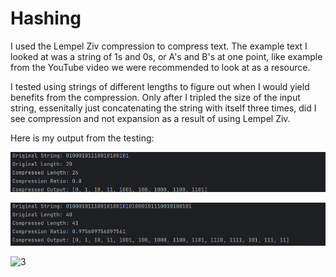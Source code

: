 # Hashing

I used the Lempel Ziv compression to compress text. The example text I looked at was a string of 1s and 0s, or A's and B's at one point, like example from the YouTube video we were recommended to look at as a resource.

I tested using strings of different lengths to figure out when I would yield benefits from the compression. Only after I tripled the size of the input string, essenitally just concatenating the string with itself three times, did I see compression and not expansion as a result of using Lempel Ziv.

Here is my output from the testing:

![1](https://github.com/jes-bro/hashing/blob/master/Screenshot%20from%202024-04-08%2000-52-05.png)

![2](https://github.com/jes-bro/hashing/blob/master/Screenshot%20from%202024-04-08%2000-52-44.png)

![3]()
